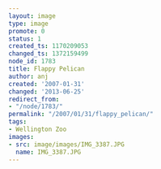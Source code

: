 ```yaml
---
layout: image
type: image
promote: 0
status: 1
created_ts: 1170209053
changed_ts: 1372159499
node_id: 1783
title: Flappy Pelican
author: anj
created: '2007-01-31'
changed: '2013-06-25'
redirect_from:
- "/node/1783/"
permalink: "/2007/01/31/flappy_pelican/"
tags:
- Wellington Zoo
images:
- src: image/images/IMG_3387.JPG
  name: IMG_3387.JPG
---
```


